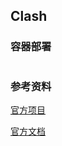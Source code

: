 ## Clash

### 容器部署

```dockerfile

```

### 参考资料

[官方项目](https://github.com/Dreamacro/clash)

[官方文档](https://github.com/Dreamacro/clash/wiki#welcome)
